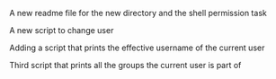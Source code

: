 A new readme file for the new directory and the shell permission task

A new script to change user

Adding a script that prints the effective username of the current user

Third script that prints all the groups the current user is part of


